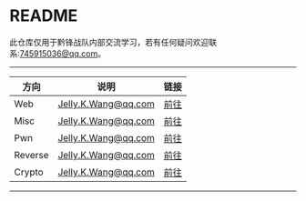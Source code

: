 README
=============================
此仓库仅用于黔锋战队内部交流学习，若有任何疑问欢迎联系:745915036@qq.com。

****

|方向|说明|链接|
|---|---|---|
|Web|Jelly.K.Wang@qq.com|[前往](/Web/)|
|Misc|Jelly.K.Wang@qq.com|[前往](/Misc/)|
|Pwn|Jelly.K.Wang@qq.com|[前往](/Pwn/)|
|Reverse|Jelly.K.Wang@qq.com|[前往](/Reverse/)|
|Crypto|Jelly.K.Wang@qq.com|[前往](/Crypto/)|
****
